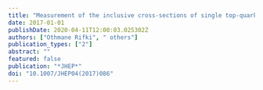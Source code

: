 ```yaml
---
title: "Measurement of the inclusive cross-sections of single top-quark and top-antiquark $t$-channel production in $pp$ collisions at $sqrts$ = 13 TeV with the ATLAS detector"
date: 2017-01-01
publishDate: 2020-04-11T12:00:03.025302Z
authors: ["Othmane Rifki", " others"]
publication_types: ["2"]
abstract: ""
featured: false
publication: "*JHEP*"
doi: "10.1007/JHEP04(2017)086"
---
```


